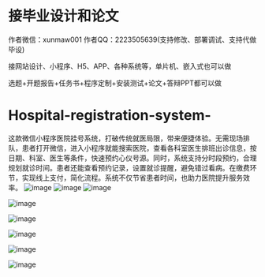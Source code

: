 # 接毕业设计和论文
作者微信：xunmaw001  作者QQ：2223505639(支持修改、部署调试、支持代做毕设)

接网站设计、小程序、H5、APP、各种系统等，单片机、嵌入式也可以做

选题+开题报告+任务书+程序定制+安装测试+论文+答辩PPT都可以做
# Hospital-registration-system-
这款微信小程序医院挂号系统，打破传统就医局限，带来便捷体验。无需现场排队，患者打开微信，进入小程序就能搜索医院，查看各科室医生排班出诊信息，按日期、科室、医生等条件，快速预约心仪号源。同时，系统支持分时段预约，合理规划就诊时间。患者还能查看预约记录，设置就诊提醒，避免错过看病。在缴费环节，实现线上支付，简化流程。系统不仅节省患者时间，也助力医院提升服务效率。 
![image](https://github.com/user-attachments/assets/2452f439-2b44-47b0-8479-509e7e949441)
![image](https://github.com/user-attachments/assets/96f22389-ae20-4ac0-992d-b14cc22913e3)
![image](https://github.com/user-attachments/assets/cf292f26-5079-4fe6-8205-562dd6abc586)

![image](https://github.com/user-attachments/assets/831c4596-3741-4cfe-9e36-66ca12d05614)

![image](https://github.com/user-attachments/assets/6f41e6e3-955f-43f6-95f4-116b81831bbb)

![image](https://github.com/user-attachments/assets/08a0f757-3e32-4166-af9c-7fc464a5f1a4)

![image](https://github.com/user-attachments/assets/735228f7-e9dd-48df-aaed-ee3c4dd42957)

![image](https://github.com/user-attachments/assets/9f528434-5e65-440d-890d-bb49fca8d546)
